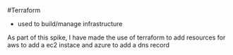 #Terraform
- used to build/manage infrastructure

As part of this spike, I have made the use of terraform to add resources for aws to add a ec2 instace and azure to add a dns record

